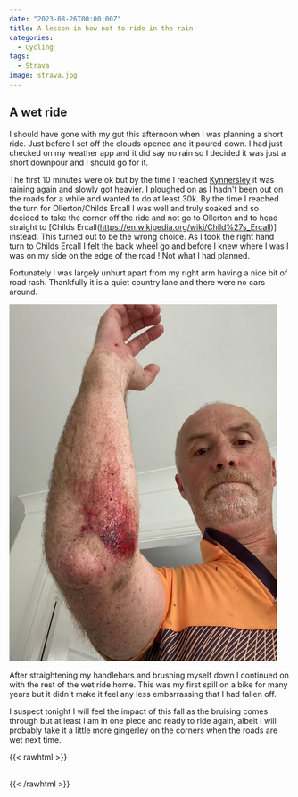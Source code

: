 ```yaml
---
date: "2023-08-26T00:00:00Z"
title: A lesson in how not to ride in the rain
categories:
  - Cycling
tags:
  - Strava
image: strava.jpg
---
```

## A wet ride

I should have gone with my gut this afternoon when I was planning a short ride. Just before I set off the clouds opened and it poured down. I had just checked on my weather app and it did say no rain so I decided it was just a short downpour and I should go for it.

The first 10 minutes were ok but by the time I reached [Kynnersley](https://en.wikipedia.org/wiki/Kynnersley) it was raining again and slowly got heavier. I ploughed on as I hadn't been out on the roads for a while and wanted to do at least 30k. By the time I reached the turn for Ollerton/Childs Ercall I was well and truly soaked and so decided to take the corner off the ride and not go to Ollerton and to head straight to [Childs Ercall(https://en.wikipedia.org/wiki/Child%27s_Ercall)] instead. This turned out to be the wrong choice. As I took the right hand turn to Childs Ercall I felt the back wheel go and before I knew where I was I was on my side on the edge of the road ! Not what I had planned.

Fortunately I was largely unhurt apart from my right arm having a nice bit of road rash. Thankfully it is a quiet country lane and there were no cars around.

![Road Rash](roadrash.jpg "Road rash")

After straightening my handlebars and brushing myself down I continued on with the rest of the wet ride home. This was my first spill on a bike for many years but it didn't make it feel any less embarrassing that I had fallen off.

I suspect tonight I will feel the impact of this fall as the bruising comes through but at least I am in one piece and ready to ride again, albeit I will probably take it a little more gingerley on the corners when the roads are wet next time.

{{< rawhtml >}}    
    <!-- html codes here-->  
    <div class="strava-embed-placeholder" data-embed-type="activity" data-embed-id="9723918334"></div><script src="https://strava-embeds.com/embed.js"></script>
{{< /rawhtml >}}

